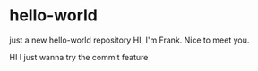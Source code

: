 # hello-world
just a new hello-world repository
HI, I'm Frank.
Nice to meet you.

HI I just wanna try the commit feature
